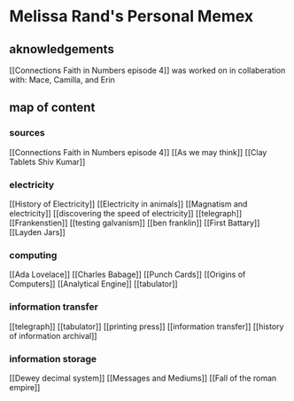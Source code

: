 # Melissa Rand's Personal Memex

## aknowledgements
[[Connections Faith in Numbers episode 4]] was worked on in collaberation with:
Mace, Camilla, and Erin

## map of content
### sources
[[Connections Faith in Numbers episode 4]]
[[As we may think]]
[[Clay Tablets Shiv Kumar]]


### electricity
[[History of Electricity]]
[[Electricity in animals]]
[[Magnatism and electricity]]
[[discovering the speed of electricity]]
[[telegraph]]
[[Frankenstien]]
[[testing galvanism]]
[[ben franklin]]
[[First Battary]]
[[Layden Jars]]
### computing
[[Ada Lovelace]]
[[Charles Babage]]
[[Punch Cards]]
[[Origins of Computers]]
[[Analytical Engine]]
[[tabulator]]
### information transfer
[[telegraph]]
[[tabulator]]
[[printing press]]
[[information transfer]]
[[history of information archival]]

### information storage
[[Dewey decimal system]]
[[Messages and Mediums]]
[[Fall of the roman empire]]

